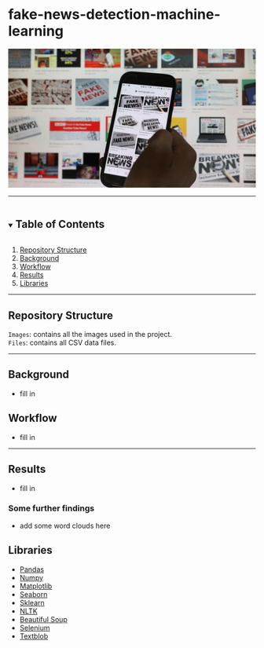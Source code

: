 
# **fake-news-detection-machine-learning**


![fake news image](./images/fake-news.jpg
)

---

<!-- TABLE OF CONTENTS -->
<details open="open">
  <summary><h2 style="display: inline-block">Table of Contents</h2></summary>
  <ol>
    <li><a href="#repository-structure">Repository Structure</a></li>  
    <li>
      <a href="background">Background</a>
      </ul>
    </li>
    <li><a href="#workflow">Workflow</a></li>
    <li><a href="#results">Results</a></li>
    <li><a href="#libraries">Libraries</a></li>
  </ol>
</details> 

---
<!-- Repository Structure -->
## **Repository Structure**  


 
`Images`: contains all the images used in the project.    
`Files`: contains all CSV data files.

---
<!-- background -->
## **Background**

- fill in


<!-- Workflow -->
## **Workflow**

- fill in

---

<!-- Results -->
## **Results**

- fill in

### Some further findings

- add some word clouds here



<!-- Libraries -->
## **Libraries**

- [Pandas](https://pandas.pydata.org/docs/)
- [Numpy](https://numpy.org/)
- [Matplotlib](https://matplotlib.org/)
- [Seaborn](https://seaborn.pydata.org)
- [Sklearn](https://scikit-learn.org/stable/)
- [NLTK](https://www.nltk.org)
- [Beautiful Soup](https://beautiful-soup-4.readthedocs.io/en/latest/#)
- [Selenium](https://selenium-python.readthedocs.io)
- [Textblob](https://textblob.readthedocs.io/en/dev/)